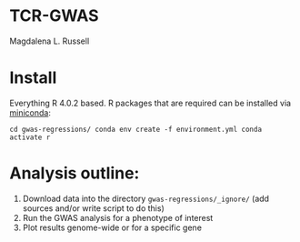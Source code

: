 # TCR-GWAS 

Magdalena L. Russell

# Install
Everything R 4.0.2 based. R packages that are required can be installed via [miniconda](https://docs.conda.io/en/latest/miniconda.html): 

`cd gwas-regressions/
conda env create -f environment.yml
conda activate r`

# Analysis outline: 
1. Download data into the directory `gwas-regressions/_ignore/` (add sources and/or write script to do this)
2. Run the GWAS analysis for a phenotype of interest
3. Plot results genome-wide or for a specific gene





